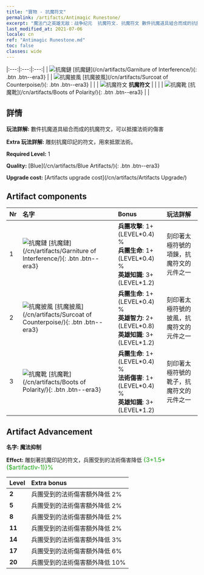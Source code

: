 ```yaml
---
title: "寶物 - 抗魔符文"
permalink: /artifacts/Antimagic Runestone/
excerpt: "魔法门之英雄无敌：战争纪元  抗魔符文. 抗魔符文 數件抗魔道具組合而成的抗魔符文，可以抵擋法術的傷害"
last_modified_at: 2021-07-06
locale: cn
ref: "Antimagic Runestone.md"
toc: false
classes: wide
---
```


  |:---:|:---:|:---:| 
  | ![抗魔鏈](/images/t/artifact_40231.png) [抗魔鏈](/cn/artifacts/Garniture of Interference/){: .btn .btn--era3} |   | ![抗魔披風](/images/t/artifact_40232.png) [抗魔披風](/cn/artifacts/Surcoat of Counterpoise/){: .btn .btn--era3} | 
  |   | ![抗魔符文](/images/t/icon_artifact_23.png) **抗魔符文** |  | 
  |   | ![抗魔靴](/images/t/artifact_40233.png) [抗魔靴](/cn/artifacts/Boots of Polarity/){: .btn .btn--era3} |   | 


## 詳情

 **玩法詳解:** 數件抗魔道具組合而成的抗魔符文，可以抵擋法術的傷害

 **Extra 玩法詳解:** 雕刻抗魔印記的符文，用來抵禦法術。

 **Required Level:** 1

 **Quality:** [Blue](/cn/artifacts/Blue Artifacts/){: .btn .btn--era3}

 **Upgrade cost:** [Artifacts upgrade cost](/cn/artifacts/Artifacts Upgrade/)



## Artifact components

  | Nr |    名字    |   Bonus | 玩法詳解 | 
  |:---|:-----------|:--------|:------------| 
  | 1 | ![抗魔鏈](/images/t/artifact_40231.png) [抗魔鏈](/cn/artifacts/Garniture of Interference/){: .btn .btn--era3} | **兵團攻擊**: 1+(LEVEL\*0.4) %<br/>**兵團生命**: 1+(LEVEL\*0.4) %<br/>**英雄知識**: 3+(LEVEL\*1.2) | 刻印著太極符號的項鍊，抗魔符文的元件之一 | 
  | 2 | ![抗魔披風](/images/t/artifact_40232.png) [抗魔披風](/cn/artifacts/Surcoat of Counterpoise/){: .btn .btn--era3} | **兵團生命**: 1+(LEVEL\*0.4) %<br/>**英雄智力**: 2+(LEVEL\*0.8)<br/>**英雄知識**: 3+(LEVEL\*1.2) | 刻印著太極符號的披風，抗魔符文的元件之一 | 
  | 3 | ![抗魔靴](/images/t/artifact_40233.png) [抗魔靴](/cn/artifacts/Boots of Polarity/){: .btn .btn--era3} | **兵團生命**: 1+(LEVEL\*0.4) %<br/>**法術傷害**: 1+(LEVEL\*0.4) %<br/>**英雄知識**: 3+(LEVEL\*1.2) | 刻印著太極符號的靴子，抗魔符文的元件之一 | 


## Artifact Advancement

 **名字: 魔法抑制**

 **Effect:** 雕刻著抗魔印記的符文，兵團受到的法術傷害降低 <span style="color: #1ca216;font-size:16px">{3+1.5*($artifactlv-1)}%</span>

  |  Level  |    Extra bonus  | 
  |:--------|:----------------| 
  | **2** | 兵團受到的法術傷害額外降低 2% | 
  | **5** | 兵團受到的法術傷害額外降低 2% | 
  | **8** | 兵團受到的法術傷害額外降低 2% | 
  | **11** | 兵團受到的法術傷害額外降低 2% | 
  | **14** | 兵團受到的法術傷害額外降低 3% | 
  | **17** | 兵團受到的法術傷害額外降低 6% | 
  | **20** | 兵團受到的法術傷害額外降低 10% | 
